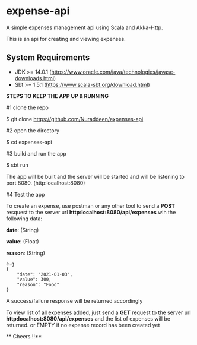 # expense-api
A simple expenses management api using Scala and Akka-Http.


This is an api for creating and viewing expenses.

## System Requirements 
- JDK >= 14.0.1 (https://www.oracle.com/java/technologies/javase-downloads.html)
- Sbt  >= 1.5.1 (https://www.scala-sbt.org/download.html)

**STEPS TO KEEP THE APP UP & RUNNING**


#1 clone the repo

  $ git clone https://github.com/Nuraddeen/expenses-api

#2 open the directory

  $ cd expenses-api

#3 build and run the app

  $ sbt run
  
  The app will be built and the server will be started and will be listening to port 8080. (http:localhost:8080)
  
  
  
#4 Test the app

  To create an expense, use postman or any other tool to send a **POST** resquest to the server url
  **http:localhost:8080/api/expenses** wih the following data:
  
  **date**: (String)
  
  **value**: (Float)
  
  **reason**: (String)

    e.g
    {
        "date": "2021-01-03",
        "value": 300,
        "reason": "Food"
    }

  A success/failure response will be returned accordingly
 
 To view list of all expenses added, just send a **GET** request to the server url
    **http:localhost:8080/api/expenses**  and the list of expenses will be returned. or EMPTY if no expense record has been created yet
    
 ** Cheers !!**
